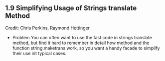 ## 1.9 Simplifying Usage of Strings translate Method
Credit: Chris Perkins, Raymond Hettinger

* Problem
You can often want to use the fast code in strings
translate method, but find it hard to remember in detail
how method and the function string.maketrans work,
so you want a handy facade to simplify their use
int typical cases.
